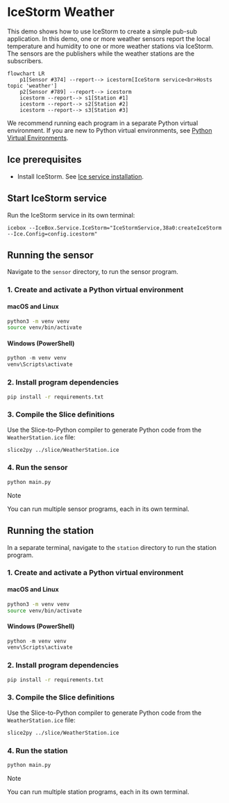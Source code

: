 # IceStorm Weather

This demo shows how to use IceStorm to create a simple pub-sub application. In this demo, one or more weather sensors
report the local temperature and humidity to one or more weather stations via IceStorm. The sensors are the publishers
while the weather stations are the subscribers.

```mermaid
flowchart LR
    p1[Sensor #374] --report--> icestorm[IceStorm service<br>Hosts topic 'weather']
    p2[Sensor #789] --report--> icestorm
    icestorm --report--> s1[Station #1]
    icestorm --report--> s2[Station #2]
    icestorm --report--> s3[Station #3]
```

We recommend running each program in a separate Python virtual environment. If you are new to Python virtual
environments, see [Python Virtual Environments].

## Ice prerequisites

- Install IceStorm. See [Ice service installation].

## Start IceStorm service

Run the IceStorm service in its own terminal:

```shell
icebox --IceBox.Service.IceStorm="IceStormService,38a0:createIceStorm --Ice.Config=config.icestorm"
```

## Running the sensor

Navigate to the `sensor` directory, to run the sensor program.

### 1. Create and activate a Python virtual environment

#### macOS and Linux

```bash
python3 -m venv venv
source venv/bin/activate
```

#### Windows (PowerShell)

```powershell
python -m venv venv
venv\Scripts\activate
```

### 2. Install program dependencies

```bash
pip install -r requirements.txt
```

### 3. Compile the Slice definitions

Use the Slice-to-Python compiler to generate Python code from the `WeatherStation.ice` file:

```bash
slice2py ../slice/WeatherStation.ice
```

### 4. Run the sensor

```bash
python main.py
```

> [!NOTE]
> You can run multiple sensor programs, each in its own terminal.

## Running the station

In a separate terminal, navigate to the `station` directory to run the station program.

### 1. Create and activate a Python virtual environment

#### macOS and Linux

```bash
python3 -m venv venv
source venv/bin/activate
```

#### Windows (PowerShell)

```powershell
python -m venv venv
venv\Scripts\activate
```

### 2. Install program dependencies

```bash
pip install -r requirements.txt
```

### 3. Compile the Slice definitions

Use the Slice-to-Python compiler to generate Python code from the `WeatherStation.ice` file:

```bash
slice2py ../slice/WeatherStation.ice
```

### 4. Run the station

```bash
python main.py
```

> [!NOTE]
> You can run multiple station programs, each in its own terminal.

[Python Virtual Environments]: https://docs.python.org/3/tutorial/venv.html
[Ice service installation]: https://github.com/zeroc-ice/ice/blob/main/NIGHTLY.md#ice-services
